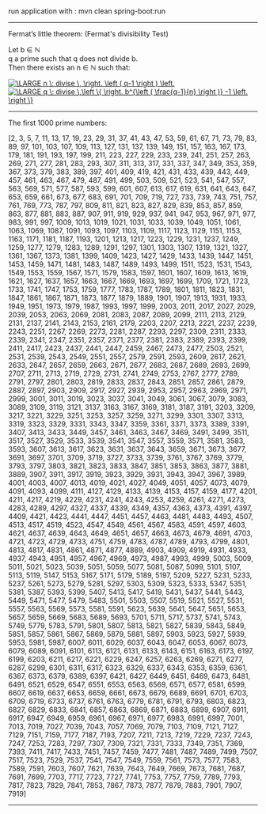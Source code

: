 # 
run application with : mvn clean spring-boot:run

<hr>

Fermat’s little theorem: 
(Fermat's divisibility Test)

Let b &isin; &#8469; <br> 
q a prime such that q does not divide b. <br>
Then there exists an n &isin; &#8469; such that: <br>

<a href="https://www.codecogs.com/eqnedit.php?latex=\LARGE&space;n&space;\:&space;divise&space;\,&space;\right.&space;\left&space;(&space;q-1&space;\right&space;)&space;\left." target="_blank"><img src="https://latex.codecogs.com/gif.latex?\LARGE&space;n&space;\:&space;divise&space;\,&space;\right.&space;\left&space;(&space;q-1&space;\right&space;)&space;\left." title="\LARGE n \: divise \, \right. \left ( q-1 \right ) \left." /></a>
<a href="https://www.codecogs.com/eqnedit.php?latex=\LARGE&space;q&space;\:&space;divise&space;\,\left&space;\{&space;\right.&space;b^{\left&space;(&space;\frac{q-1}{n}&space;\right&space;)}&space;-1&space;\left.&space;\right&space;\}" target="_blank"><img src="https://latex.codecogs.com/gif.latex?\LARGE&space;q&space;\:&space;divise&space;\,\left&space;\{&space;\right.&space;b^{\left&space;(&space;\frac{q-1}{n}&space;\right&space;)}&space;-1&space;\left.&space;\right&space;\}" title="\LARGE q \: divise \,\left \{ \right. b^{\left ( \frac{q-1}{n} \right )} -1 \left. \right \}" /></a>


<hr>

The first 1000 prime numbers:

[2, 3, 5, 7, 11, 13, 17, 19, 23, 29, 31, 37, 41, 43, 47, 53, 59, 61, 67, 71, 73, 79, 83, 89, 97, 101, 103, 107, 109, 113, 127, 131, 137, 139, 149, 151, 157, 163, 167, 173, 179, 181, 191, 193, 197, 199, 211, 223, 227, 229, 233, 239, 241, 251, 257, 263, 269, 271, 277, 281, 283, 293, 307, 311, 313, 317, 331, 337, 347, 349, 353, 359, 367, 373, 379, 383, 389, 397, 401, 409, 419, 421, 431, 433, 439, 443, 449, 457, 461, 463, 467, 479, 487, 491, 499, 503, 509, 521, 523, 541, 547, 557, 563, 569, 571, 577, 587, 593, 599, 601, 607, 613, 617, 619, 631, 641, 643, 647, 653, 659, 661, 673, 677, 683, 691, 701, 709, 719, 727, 733, 739, 743, 751, 757, 761, 769, 773, 787, 797, 809, 811, 821, 823, 827, 829, 839, 853, 857, 859, 863, 877, 881, 883, 887, 907, 911, 919, 929, 937, 941, 947, 953, 967, 971, 977, 983, 991, 997, 1009, 1013, 1019, 1021, 1031, 1033, 1039, 1049, 1051, 1061, 1063, 1069, 1087, 1091, 1093, 1097, 1103, 1109, 1117, 1123, 1129, 1151, 1153, 1163, 1171, 1181, 1187, 1193, 1201, 1213, 1217, 1223, 1229, 1231, 1237, 1249, 1259, 1277, 1279, 1283, 1289, 1291, 1297, 1301, 1303, 1307, 1319, 1321, 1327, 1361, 1367, 1373, 1381, 1399, 1409, 1423, 1427, 1429, 1433, 1439, 1447, 1451, 1453, 1459, 1471, 1481, 1483, 1487, 1489, 1493, 1499, 1511, 1523, 1531, 1543, 1549, 1553, 1559, 1567, 1571, 1579, 1583, 1597, 1601, 1607, 1609, 1613, 1619, 1621, 1627, 1637, 1657, 1663, 1667, 1669, 1693, 1697, 1699, 1709, 1721, 1723, 1733, 1741, 1747, 1753, 1759, 1777, 1783, 1787, 1789, 1801, 1811, 1823, 1831, 1847, 1861, 1867, 1871, 1873, 1877, 1879, 1889, 1901, 1907, 1913, 1931, 1933, 1949, 1951, 1973, 1979, 1987, 1993, 1997, 1999, 2003, 2011, 2017, 2027, 2029, 2039, 2053, 2063, 2069, 2081, 2083, 2087, 2089, 2099, 2111, 2113, 2129, 2131, 2137, 2141, 2143, 2153, 2161, 2179, 2203, 2207, 2213, 2221, 2237, 2239, 2243, 2251, 2267, 2269, 2273, 2281, 2287, 2293, 2297, 2309, 2311, 2333, 2339, 2341, 2347, 2351, 2357, 2371, 2377, 2381, 2383, 2389, 2393, 2399, 2411, 2417, 2423, 2437, 2441, 2447, 2459, 2467, 2473, 2477, 2503, 2521, 2531, 2539, 2543, 2549, 2551, 2557, 2579, 2591, 2593, 2609, 2617, 2621, 2633, 2647, 2657, 2659, 2663, 2671, 2677, 2683, 2687, 2689, 2693, 2699, 2707, 2711, 2713, 2719, 2729, 2731, 2741, 2749, 2753, 2767, 2777, 2789, 2791, 2797, 2801, 2803, 2819, 2833, 2837, 2843, 2851, 2857, 2861, 2879, 2887, 2897, 2903, 2909, 2917, 2927, 2939, 2953, 2957, 2963, 2969, 2971, 2999, 3001, 3011, 3019, 3023, 3037, 3041, 3049, 3061, 3067, 3079, 3083, 3089, 3109, 3119, 3121, 3137, 3163, 3167, 3169, 3181, 3187, 3191, 3203, 3209, 3217, 3221, 3229, 3251, 3253, 3257, 3259, 3271, 3299, 3301, 3307, 3313, 3319, 3323, 3329, 3331, 3343, 3347, 3359, 3361, 3371, 3373, 3389, 3391, 3407, 3413, 3433, 3449, 3457, 3461, 3463, 3467, 3469, 3491, 3499, 3511, 3517, 3527, 3529, 3533, 3539, 3541, 3547, 3557, 3559, 3571, 3581, 3583, 3593, 3607, 3613, 3617, 3623, 3631, 3637, 3643, 3659, 3671, 3673, 3677, 3691, 3697, 3701, 3709, 3719, 3727, 3733, 3739, 3761, 3767, 3769, 3779, 3793, 3797, 3803, 3821, 3823, 3833, 3847, 3851, 3853, 3863, 3877, 3881, 3889, 3907, 3911, 3917, 3919, 3923, 3929, 3931, 3943, 3947, 3967, 3989, 4001, 4003, 4007, 4013, 4019, 4021, 4027, 4049, 4051, 4057, 4073, 4079, 4091, 4093, 4099, 4111, 4127, 4129, 4133, 4139, 4153, 4157, 4159, 4177, 4201, 4211, 4217, 4219, 4229, 4231, 4241, 4243, 4253, 4259, 4261, 4271, 4273, 4283, 4289, 4297, 4327, 4337, 4339, 4349, 4357, 4363, 4373, 4391, 4397, 4409, 4421, 4423, 4441, 4447, 4451, 4457, 4463, 4481, 4483, 4493, 4507, 4513, 4517, 4519, 4523, 4547, 4549, 4561, 4567, 4583, 4591, 4597, 4603, 4621, 4637, 4639, 4643, 4649, 4651, 4657, 4663, 4673, 4679, 4691, 4703, 4721, 4723, 4729, 4733, 4751, 4759, 4783, 4787, 4789, 4793, 4799, 4801, 4813, 4817, 4831, 4861, 4871, 4877, 4889, 4903, 4909, 4919, 4931, 4933, 4937, 4943, 4951, 4957, 4967, 4969, 4973, 4987, 4993, 4999, 5003, 5009, 5011, 5021, 5023, 5039, 5051, 5059, 5077, 5081, 5087, 5099, 5101, 5107, 5113, 5119, 5147, 5153, 5167, 5171, 5179, 5189, 5197, 5209, 5227, 5231, 5233, 5237, 5261, 5273, 5279, 5281, 5297, 5303, 5309, 5323, 5333, 5347, 5351, 5381, 5387, 5393, 5399, 5407, 5413, 5417, 5419, 5431, 5437, 5441, 5443, 5449, 5471, 5477, 5479, 5483, 5501, 5503, 5507, 5519, 5521, 5527, 5531, 5557, 5563, 5569, 5573, 5581, 5591, 5623, 5639, 5641, 5647, 5651, 5653, 5657, 5659, 5669, 5683, 5689, 5693, 5701, 5711, 5717, 5737, 5741, 5743, 5749, 5779, 5783, 5791, 5801, 5807, 5813, 5821, 5827, 5839, 5843, 5849, 5851, 5857, 5861, 5867, 5869, 5879, 5881, 5897, 5903, 5923, 5927, 5939, 5953, 5981, 5987, 6007, 6011, 6029, 6037, 6043, 6047, 6053, 6067, 6073, 6079, 6089, 6091, 6101, 6113, 6121, 6131, 6133, 6143, 6151, 6163, 6173, 6197, 6199, 6203, 6211, 6217, 6221, 6229, 6247, 6257, 6263, 6269, 6271, 6277, 6287, 6299, 6301, 6311, 6317, 6323, 6329, 6337, 6343, 6353, 6359, 6361, 6367, 6373, 6379, 6389, 6397, 6421, 6427, 6449, 6451, 6469, 6473, 6481, 6491, 6521, 6529, 6547, 6551, 6553, 6563, 6569, 6571, 6577, 6581, 6599, 6607, 6619, 6637, 6653, 6659, 6661, 6673, 6679, 6689, 6691, 6701, 6703, 6709, 6719, 6733, 6737, 6761, 6763, 6779, 6781, 6791, 6793, 6803, 6823, 6827, 6829, 6833, 6841, 6857, 6863, 6869, 6871, 6883, 6899, 6907, 6911, 6917, 6947, 6949, 6959, 6961, 6967, 6971, 6977, 6983, 6991, 6997, 7001, 7013, 7019, 7027, 7039, 7043, 7057, 7069, 7079, 7103, 7109, 7121, 7127, 7129, 7151, 7159, 7177, 7187, 7193, 7207, 7211, 7213, 7219, 7229, 7237, 7243, 7247, 7253, 7283, 7297, 7307, 7309, 7321, 7331, 7333, 7349, 7351, 7369, 7393, 7411, 7417, 7433, 7451, 7457, 7459, 7477, 7481, 7487, 7489, 7499, 7507, 7517, 7523, 7529, 7537, 7541, 7547, 7549, 7559, 7561, 7573, 7577, 7583, 7589, 7591, 7603, 7607, 7621, 7639, 7643, 7649, 7669, 7673, 7681, 7687, 7691, 7699, 7703, 7717, 7723, 7727, 7741, 7753, 7757, 7759, 7789, 7793, 7817, 7823, 7829, 7841, 7853, 7867, 7873, 7877, 7879, 7883, 7901, 7907, 7919]

<hr>




